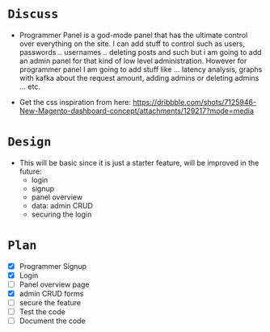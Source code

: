 # `Discuss`

- Programmer Panel is a god-mode panel that has the ultimate control over everything on the site. I can add stuff to control such as users, passwords .. usernames .. deleting posts and such but i am going to add an admin panel for that kind of low level administration.  However for programmer panel I am going to add stuff like ... latency analysis, graphs with kafka about the request amount, adding admins or deleting admins ... etc.

- Get the css inspiration from here: https://dribbble.com/shots/7125946-New-Magento-dashboard-concept/attachments/129217?mode=media

# `Design`

- This will be basic since it is just a starter feature, will be improved in the future:
  - login
  - signup
  - panel overview
  - data: admin CRUD
  - securing the login

# `Plan`

  - [x] Programmer Signup
  - [x] Login
  - [ ] Panel overview page
  - [x] admin CRUD forms
  - [ ] secure the feature
  - [ ] Test the code
  - [ ] Document the code

